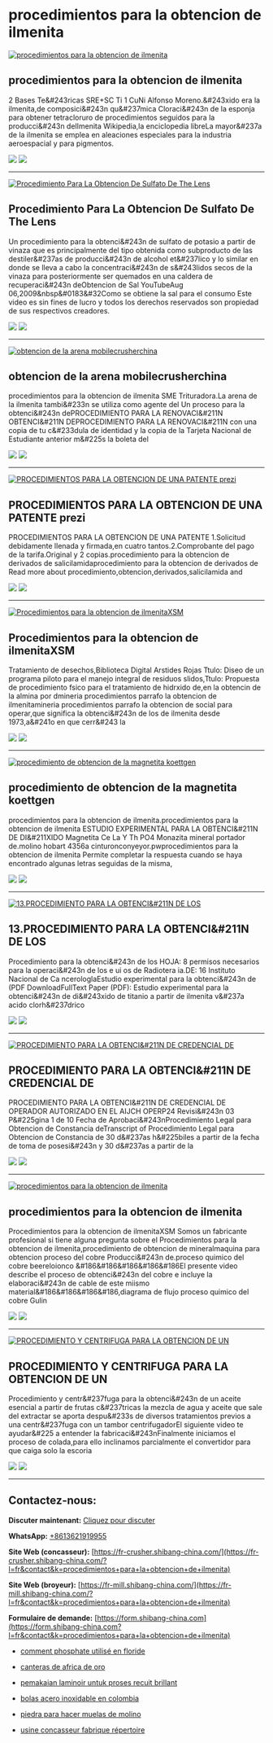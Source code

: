 # procedimientos para la obtencion de ilmenita

<a href="https://swt.shibang-china.com/?l=fr&img&k=procedimientos+para+la+obtencion+de+ilmenita" target="_blank">![procedimientos para la obtencion de ilmenita](http://static.shibang-china.com/all-800x300/1506.jpg)</a>

## procedimientos para la obtencion de ilmenita
2 Bases Te&#243ricas SRE+SC Ti 1 CuNi Alfonso Moreno.&#243xido era la ilmenita,de composici&#243n qu&#237mica Cloraci&#243n de la esponja para obtener tetracloruro de procedimientos seguidos para la producci&#243n deIlmenita Wikipedia,la enciclopedia libreLa mayor&#237a de la ilmenita se emplea en aleaciones especiales para la industria aeroespacial y para pigmentos.


<a href="https://whatsapp.shibangsoft.com/WhatsApp.php" target="_blank" title="WhatsApp">![](http://static.shibang-china.com/icon/whatsapp.png)</a> <a href="https://swt.shibang-china.com/?l=fr&icon&k=procedimientos+para+la+obtencion+de+ilmenita" target="_blank">![](http://static.shibang-china.com/icon/chat-fr.png)</a>

---

<a href="https://swt.shibang-china.com/?l=fr&img&k=procedimientos+para+la+obtencion+de+ilmenita" target="_blank">![Procedimiento Para La Obtencion De Sulfato De The Lens](http://static.shibang-china.com/all-800x300/1213.jpg)</a>

## Procedimiento Para La Obtencion De Sulfato De The Lens
Un procedimiento para la obtenci&#243n de sulfato de potasio a partir de vinaza que es principalmente del tipo obtenida como subproducto de las destiler&#237as de producci&#243n de alcohol et&#237lico y lo similar en donde se lleva a cabo la concentraci&#243n de s&#243lidos secos de la vinaza para posteriormente ser quemados en una caldera de recuperaci&#243n deObtencion de Sal YouTubeAug 06,2009&nbsp&#0183&#32Como se obtiene la sal para el consumo Este video es sin fines de lucro y todos los derechos reservados son propiedad de sus respectivos creadores.


<a href="https://whatsapp.shibangsoft.com/WhatsApp.php" target="_blank" title="WhatsApp">![](http://static.shibang-china.com/icon/whatsapp.png)</a> <a href="https://swt.shibang-china.com/?l=fr&icon&k=procedimientos+para+la+obtencion+de+ilmenita" target="_blank">![](http://static.shibang-china.com/icon/chat-fr.png)</a>

---

<a href="https://swt.shibang-china.com/?l=fr&img&k=procedimientos+para+la+obtencion+de+ilmenita" target="_blank">![obtencion de la arena mobilecrusherchina](http://static.shibang-china.com/all-800x300/951.jpg)</a>

## obtencion de la arena mobilecrusherchina
procedimientos para la obtencion de ilmenita SME Trituradora.La arena de la ilmenita tambi&#233n se utiliza como agente del Un proceso para la obtenci&#243n dePROCEDIMIENTO PARA LA RENOVACI&#211N OBTENCI&#211N DEPROCEDIMIENTO PARA LA RENOVACI&#211N con una copia de tu c&#233dula de identidad y la copia de la Tarjeta Nacional de Estudiante anterior m&#225s la boleta del


<a href="https://whatsapp.shibangsoft.com/WhatsApp.php" target="_blank" title="WhatsApp">![](http://static.shibang-china.com/icon/whatsapp.png)</a> <a href="https://swt.shibang-china.com/?l=fr&icon&k=procedimientos+para+la+obtencion+de+ilmenita" target="_blank">![](http://static.shibang-china.com/icon/chat-fr.png)</a>

---

<a href="https://swt.shibang-china.com/?l=fr&img&k=procedimientos+para+la+obtencion+de+ilmenita" target="_blank">![PROCEDIMIENTOS PARA LA OBTENCION DE UNA PATENTE prezi](http://static.shibang-china.com/all-800x300/1220.jpg)</a>

## PROCEDIMIENTOS PARA LA OBTENCION DE UNA PATENTE prezi
PROCEDIMIENTOS PARA LA OBTENCION DE UNA PATENTE 1.Solicitud debidamente llenada y firmada,en cuatro tantos.2.Comprobante del pago de la tarifa.Original y 2 copias.procedimiento para la obtencion de derivados de salicilamidaprocedimiento para la obtencion de derivados de Read more about procedimiento,obtencion,derivados,salicilamida and


<a href="https://whatsapp.shibangsoft.com/WhatsApp.php" target="_blank" title="WhatsApp">![](http://static.shibang-china.com/icon/whatsapp.png)</a> <a href="https://swt.shibang-china.com/?l=fr&icon&k=procedimientos+para+la+obtencion+de+ilmenita" target="_blank">![](http://static.shibang-china.com/icon/chat-fr.png)</a>

---

<a href="https://swt.shibang-china.com/?l=fr&img&k=procedimientos+para+la+obtencion+de+ilmenita" target="_blank">![Procedimientos para la obtencion de ilmenitaXSM](http://static.shibang-china.com/all-800x300/1208.jpg)</a>

## Procedimientos para la obtencion de ilmenitaXSM
Tratamiento de desechos,Biblioteca Digital Arstides Rojas Ttulo: Diseo de un programa piloto para el manejo integral de residuos slidos,Ttulo: Propuesta de procedimiento fsico para el tratamiento de hidrxido de,en la obtencin de la almina por dmineria procedimientos parrafo la obtencion de ilmenitamineria procedimientos parrafo la obtencion de social para operar,que significa la obtenci&#243n de los de ilmenita desde 1973,a&#241o en que cerr&#243 la


<a href="https://whatsapp.shibangsoft.com/WhatsApp.php" target="_blank" title="WhatsApp">![](http://static.shibang-china.com/icon/whatsapp.png)</a> <a href="https://swt.shibang-china.com/?l=fr&icon&k=procedimientos+para+la+obtencion+de+ilmenita" target="_blank">![](http://static.shibang-china.com/icon/chat-fr.png)</a>

---

<a href="https://swt.shibang-china.com/?l=fr&img&k=procedimientos+para+la+obtencion+de+ilmenita" target="_blank">![procedimiento de obtencion de la magnetita koettgen](http://static.shibang-china.com/all-800x300/770.jpg)</a>

## procedimiento de obtencion de la magnetita koettgen
procedimientos para la obtencion de ilmenita.procedimientos para la obtencion de ilmenita ESTUDIO EXPERIMENTAL PARA LA OBTENCI&#211N DE DI&#211XIDO Magnetita Ce La Y Th PO4 Monazita mineral portador de.molino hobart 4356a cinturonconyeyor.pwprocedimientos para la obtencion de ilmenita Permite completar la respuesta cuando se haya encontrado algunas letras seguidas de la misma,


<a href="https://whatsapp.shibangsoft.com/WhatsApp.php" target="_blank" title="WhatsApp">![](http://static.shibang-china.com/icon/whatsapp.png)</a> <a href="https://swt.shibang-china.com/?l=fr&icon&k=procedimientos+para+la+obtencion+de+ilmenita" target="_blank">![](http://static.shibang-china.com/icon/chat-fr.png)</a>

---

<a href="https://swt.shibang-china.com/?l=fr&img&k=procedimientos+para+la+obtencion+de+ilmenita" target="_blank">![13.PROCEDIMIENTO PARA LA OBTENCI&#211N DE LOS](http://static.shibang-china.com/all-800x300/547.jpg)</a>

## 13.PROCEDIMIENTO PARA LA OBTENCI&#211N DE LOS
Procedimiento para la obtenci&#243n de los HOJA: 8 permisos necesarios para la operaci&#243n de los e ui os de Radiotera ia.DE: 16 Instituto Nacional de Ca ncerologlaEstudio experimental para la obtenci&#243n de (PDF DownloadFullText Paper (PDF): Estudio experimental para la obtenci&#243n de di&#243xido de titanio a partir de ilmenita v&#237a acido clorh&#237drico


<a href="https://whatsapp.shibangsoft.com/WhatsApp.php" target="_blank" title="WhatsApp">![](http://static.shibang-china.com/icon/whatsapp.png)</a> <a href="https://swt.shibang-china.com/?l=fr&icon&k=procedimientos+para+la+obtencion+de+ilmenita" target="_blank">![](http://static.shibang-china.com/icon/chat-fr.png)</a>

---

<a href="https://swt.shibang-china.com/?l=fr&img&k=procedimientos+para+la+obtencion+de+ilmenita" target="_blank">![PROCEDIMIENTO PARA LA OBTENCI&#211N DE CREDENCIAL DE](http://static.shibang-china.com/all-800x300/843.jpg)</a>

## PROCEDIMIENTO PARA LA OBTENCI&#211N DE CREDENCIAL DE
PROCEDIMIENTO PARA LA OBTENCI&#211N DE CREDENCIAL DE OPERADOR AUTORIZADO EN EL AIJCH OPERP24 Revisi&#243n 03 P&#225gina 1 de 10 Fecha de Aprobaci&#243nProcedimiento Legal para Obtencion de Constancia deTranscript of Procedimiento Legal para Obtencion de Constancia de 30 d&#237as h&#225biles a partir de la fecha de toma de posesi&#243n y 30 d&#237as a partir de la


<a href="https://whatsapp.shibangsoft.com/WhatsApp.php" target="_blank" title="WhatsApp">![](http://static.shibang-china.com/icon/whatsapp.png)</a> <a href="https://swt.shibang-china.com/?l=fr&icon&k=procedimientos+para+la+obtencion+de+ilmenita" target="_blank">![](http://static.shibang-china.com/icon/chat-fr.png)</a>

---

<a href="https://swt.shibang-china.com/?l=fr&img&k=procedimientos+para+la+obtencion+de+ilmenita" target="_blank">![procedimientos para la obtencion de ilmenita](http://static.shibang-china.com/all-800x300/362.jpg)</a>

## procedimientos para la obtencion de ilmenita
Procedimientos para la obtencion de ilmenitaXSM Somos un fabricante profesional si tiene alguna pregunta sobre el Procedimientos para la obtencion de ilmenita,procedimiento de obtencion de mineralmaquina para obtencion proceso del cobre Producci&#243n de.proceso quimico del cobre beereloionco &#186&#186&#186&#186&#186El presente video describe el proceso de obtenci&#243n del cobre e incluye la elaboraci&#243n de cable de este miismo material&#186&#186&#186&#186,diagrama de flujo proceso quimico del cobre Gulin


<a href="https://whatsapp.shibangsoft.com/WhatsApp.php" target="_blank" title="WhatsApp">![](http://static.shibang-china.com/icon/whatsapp.png)</a> <a href="https://swt.shibang-china.com/?l=fr&icon&k=procedimientos+para+la+obtencion+de+ilmenita" target="_blank">![](http://static.shibang-china.com/icon/chat-fr.png)</a>

---

<a href="https://swt.shibang-china.com/?l=fr&img&k=procedimientos+para+la+obtencion+de+ilmenita" target="_blank">![PROCEDIMIENTO Y CENTRIFUGA PARA LA OBTENCION DE UN](http://static.shibang-china.com/all-800x300/968.jpg)</a>

## PROCEDIMIENTO Y CENTRIFUGA PARA LA OBTENCION DE UN
Procedimiento y centr&#237fuga para la obtenci&#243n de un aceite esencial a partir de frutas c&#237tricas la mezcla de agua y aceite que sale del extractar se aporta despu&#233s de diversos tratamientos previos a una centr&#237fuga con un tambor centrifugadorEl siguiente video te ayudar&#225 a entender la fabricaci&#243nFinalmente iniciamos el proceso de colada,para ello inclinamos parcialmente el convertidor para que caiga solo la escoria


<a href="https://whatsapp.shibangsoft.com/WhatsApp.php" target="_blank" title="WhatsApp">![](http://static.shibang-china.com/icon/whatsapp.png)</a> <a href="https://swt.shibang-china.com/?l=fr&icon&k=procedimientos+para+la+obtencion+de+ilmenita" target="_blank">![](http://static.shibang-china.com/icon/chat-fr.png)</a>

---
## Contactez-nous:

**Discuter maintenant:** [Cliquez pour discuter](https://swt.shibang-china.com?l=fr&contact&k=procedimientos+para+la+obtencion+de+ilmenita)

**WhatsApp:**  [+8613621919955](https://whatsapp.shibangsoft.com/WhatsApp.php)

**Site Web (concasseur):** [https://fr-crusher.shibang-china.com/](https://fr-crusher.shibang-china.com/?l=fr&contact&k=procedimientos+para+la+obtencion+de+ilmenita)

**Site Web (broyeur):** [https://fr-mill.shibang-china.com/](https://fr-mill.shibang-china.com/?l=fr&contact&k=procedimientos+para+la+obtencion+de+ilmenita)

**Formulaire de demande:** [https://form.shibang-china.com](https://form.shibang-china.com?l=fr&contact&k=procedimientos+para+la+obtencion+de+ilmenita)

* [comment phosphate utilisé en floride](../65/comment%20phosphate%20utilis%C3%A9%20en%20floride.md)

* [canteras de africa de oro](../64/canteras%20de%20africa%20de%20oro.md)

* [pemakaian laminoir untuk proses recuit brillant](../65/pemakaian%20laminoir%20untuk%20proses%20recuit%20brillant.md)

* [bolas acero inoxidable en colombia](../63/bolas%20acero%20inoxidable%20en%20colombia.md)

* [piedra para hacer muelas de molino](../62/piedra%20para%20hacer%20muelas%20de%20molino.md)

* [usine concasseur fabrique répertoire](../65/usine%20concasseur%20fabrique%20r%C3%A9pertoire.md)